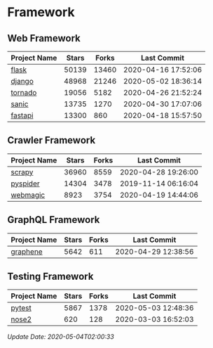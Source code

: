 # Framework

## Web Framework

| Project Name | Stars | Forks | Last Commit |
| ------------ | ----- | ----- | ----------- |
| [flask](https://github.com/pallets/flask) | 50139 | 13460 | 2020-04-16 17:52:06 |
| [django](https://github.com/django/django) | 48968 | 21246 | 2020-05-02 18:36:14 |
| [tornado](https://github.com/tornadoweb/tornado) | 19056 | 5182 | 2020-04-26 21:52:24 |
| [sanic](https://github.com/huge-success/sanic) | 13735 | 1270 | 2020-04-30 17:07:06 |
| [fastapi](https://github.com/tiangolo/fastapi) | 13300 | 860 | 2020-04-18 15:57:50 |

## Crawler Framework

| Project Name | Stars | Forks | Last Commit |
| ------------ | ----- | ----- | ----------- |
| [scrapy](https://github.com/scrapy/scrapy) | 36960 | 8559 | 2020-04-28 19:26:00 |
| [pyspider](https://github.com/binux/pyspider) | 14304 | 3478 | 2019-11-14 06:16:04 |
| [webmagic](https://github.com/code4craft/webmagic) | 8923 | 3754 | 2020-04-19 14:44:06 |

## GraphQL Framework

| Project Name | Stars | Forks | Last Commit |
| ------------ | ----- | ----- | ----------- |
| [graphene](https://github.com/graphql-python/graphene) | 5642 | 611 | 2020-04-29 12:38:56 |

## Testing Framework

| Project Name | Stars | Forks | Last Commit |
| ------------ | ----- | ----- | ----------- |
| [pytest](https://github.com/pytest-dev/pytest) | 5867 | 1378 | 2020-05-03 12:48:36 |
| [nose2](https://github.com/nose-devs/nose2) | 620 | 128 | 2020-03-03 16:52:03 |

*Update Date: 2020-05-04T02:00:33*